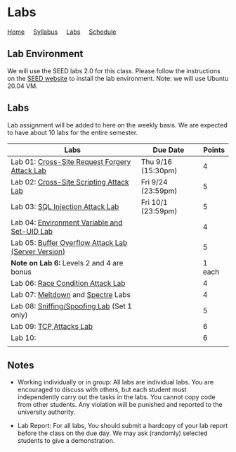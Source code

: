 # Labs

[Home](./index.md) &nbsp;&nbsp;&nbsp; [Syllabus](./syllabus.md)  &nbsp;&nbsp;&nbsp; [Labs](./labs.md) &nbsp;&nbsp;&nbsp; [Schedule](./schedule.md)

## Lab Environment

We will use the SEED labs 2.0 for this class. Please follow the instructions
on the [SEED website](https://seedsecuritylabs.org/labsetup.html) to install
the lab environment. Note: we will use Ubuntu 20.04 VM.

## Labs

Lab assignment will be added to here on the weekly basis. We are expected to have 
about 10 labs for the entire semester. 

| Labs   | Due Date | Points |
| ---    | ---      | ---    |
| Lab 01: [Cross-Site Request Forgery Attack Lab](https://seedsecuritylabs.org/Labs_20.04/Web/Web_CSRF_Elgg/) | Thu 9/16 (15:30pm) | 4 |
| Lab 02: [Cross-Site Scripting Attack Lab](https://seedsecuritylabs.org/Labs_20.04/Web/Web_XSS_Elgg/) | Fri 9/24 (23:59pm)  | 5 |
| Lab 03: [SQL Injection Attack Lab](https://seedsecuritylabs.org/Labs_20.04/Web/Web_SQL_Injection/) | Fri 10/1 (23:59pm) | 5 |
| Lab 04: [Environment Variable and Set-UID Lab](https://seedsecuritylabs.org/Labs_20.04/Software/Environment_Variable_and_SetUID/)    |  |  4  |
| Lab 05: [Buffer Overflow Attack Lab (Server Version)](https://seedsecuritylabs.org/Labs_20.04/Software/Buffer_Overflow_Server/)  |  |  5  |
| **Note on Lab 6:** Levels 2 and 4 are bonus |   | 1 each  |
| Lab 06: [Race Condition Attack Lab](https://seedsecuritylabs.org/Labs_20.04/Software/Race_Condition/) | | 4 |
| Lab 07: [Meltdown](https://seedsecuritylabs.org/Labs_20.04/System/Meltdown_Attack/) and [Spectre](https://seedsecuritylabs.org/Labs_20.04/System/Spectre_Attack/) Labs| | 4 |
| Lab 08: [Sniffing/Spoofing Lab](https://seedsecuritylabs.org/Labs_20.04/Networking/Sniffing_Spoofing/) (Set 1 only) | | 5 |
| Lab 09: [TCP Attacks Lab](https://seedsecuritylabs.org/Labs_20.04/Networking/TCP_Attacks/) |   | 6 |
| Lab 10: |   | 6 |
|  |   ||

## Notes

 - Working individually or in group: All labs are individual labs. You are 
   encouraged to discuss with others, but each student must independently
   carry out the tasks in the labs. You cannot copy code from other students.
   Any violation will be punished and reported to the university authority.

 - Lab Report: For all labs, You should submit a hardcopy of your lab report
   before the class on the due day. We may ask (randomly) selected students to
   give a demonstration.
